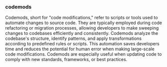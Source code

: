 ### codemods

Codemods, short for "code modifications," refer to scripts or tools used to automate changes to source code. They are typically employed during code refactoring or migration processes, allowing developers to make sweeping changes to codebases efficiently and consistently. Codemods analyze the codebase's structure, identify patterns, and apply transformations according to predefined rules or scripts. This automation saves developers time and reduces the potential for human error when making large-scale code modifications. Codemods are especially useful when updating code to comply with new standards, frameworks, or best practices.
